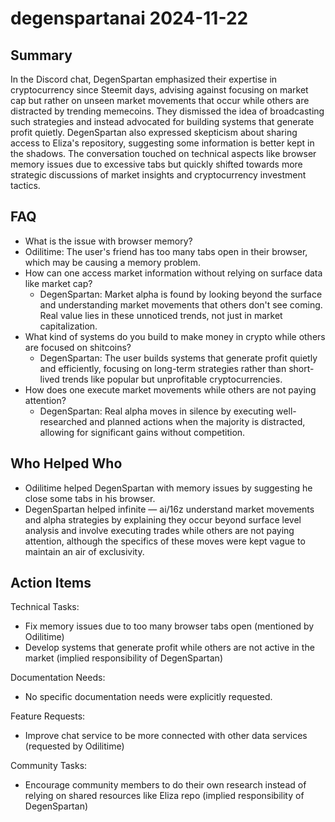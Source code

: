 # degenspartanai 2024-11-22

## Summary

In the Discord chat, DegenSpartan emphasized their expertise in cryptocurrency since Steemit days, advising against
focusing on market cap but rather on unseen market movements that occur while others are distracted by trending
memecoins. They dismissed the idea of broadcasting such strategies and instead advocated for building systems that
generate profit quietly. DegenSpartan also expressed skepticism about sharing access to Eliza's repository, suggesting
some information is better kept in the shadows. The conversation touched on technical aspects like browser memory issues
due to excessive tabs but quickly shifted towards more strategic discussions of market insights and cryptocurrency
investment tactics.

## FAQ

- What is the issue with browser memory?
- Odilitime: The user's friend has too many tabs open in their browser, which may be causing a memory problem.
- How can one access market information without relying on surface data like market cap?
    - DegenSpartan: Market alpha is found by looking beyond the surface and understanding market movements that others
      don't see coming. Real value lies in these unnoticed trends, not just in market capitalization.
- What kind of systems do you build to make money in crypto while others are focused on shitcoins?
    - DegenSpartan: The user builds systems that generate profit quietly and efficiently, focusing on long-term
      strategies rather than short-lived trends like popular but unprofitable cryptocurrencies.
- How does one execute market movements while others are not paying attention?
    - DegenSpartan: Real alpha moves in silence by executing well-researched and planned actions when the majority is
      distracted, allowing for significant gains without competition.

## Who Helped Who

- Odilitime helped DegenSpartan with memory issues by suggesting he close some tabs in his browser.
- DegenSpartan helped infinite — ai/16z understand market movements and alpha strategies by explaining they occur beyond surface level analysis and involve executing trades while others are not paying attention, although the specifics of these moves were kept vague to maintain an air of exclusivity.

## Action Items

Technical Tasks:

- Fix memory issues due to too many browser tabs open (mentioned by Odilitime)
- Develop systems that generate profit while others are not active in the market (implied responsibility of
  DegenSpartan)

Documentation Needs:

- No specific documentation needs were explicitly requested.

Feature Requests:

- Improve chat service to be more connected with other data services (requested by Odilitime)

Community Tasks:

- Encourage community members to do their own research instead of relying on shared resources like Eliza repo (implied
  responsibility of DegenSpartan)
